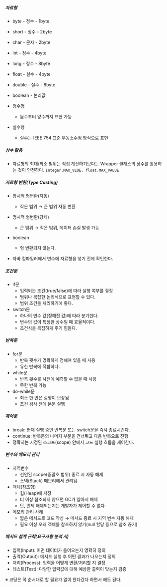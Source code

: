 ##### 자료형
- byte - 정수 - 1byte
- short - 정수 - 2byte
- char - 문자 - 2byte
- int - 정수 - 4byte
- long - 정수 - 8byte
- float - 실수 - 4byte
- double - 실수 - 8byte
- boolean - 논리값

- 정수형
	-  음수부터 양수까지 표현 가능
- 실수형
	- 실수는 IEEE 754 표준 부동소수점 방식으로 표현

##### 상수 활용
- 자료형의 최대/최소 범위는 직접 계산하기보다는 Wrapper 클래스의 상수를 활용하는 것이 안전하다.
	`Integer.MAX_VLUE, float.MAX_VALUE`

##### 자료형 변환(Type Casting)
- 암시적 형변환(자동)
	- 작은 범위 → 큰 범위 자동 변환
- 명시적 형변환(강제)
	- 큰 범위 → 작은 범위, 데이터 손실 발생 가능 
- boolean 
	- 형 변환되지 않는다.

- 자바 컴파일러에서 변수에 자료형을 넣기 전에 확인한다.

##### 조건문
- if문
	- 입력되는 조건(true/false)에 따라 실행 여부를 결정
	- 범위나 복잡한 논리식으로 표현할 수 있다.
	- 범위 조건을 처리하기에 좋다.
- switch문
	- 하나의 변수 값(정해진 값)에 따라 분기한다.
	- 변수의 값이 특정한 상수일 때 효율적이다.
	- 조건식을 복잡하게 주기 힘들다.

##### 반복문
- for문
	- 반복 횟수가 명확하게 정해져 있을 때 사용
	- 유한 반복에 적합하다.
- while문
	- 반복 횟수를 사전에 예측할 수 없을 때 사용
	- 무한 반복 가능
- do-while문
	- 최소 한 번은 실행이 보장됨
	- 조건 검사 전에 본문 실행

##### 제어문
- break: 현재 실행 중인 반복문 또는 switch문을 즉시 종료시킨다.
- continue: 반복문의 나머지 부분을 건너뛰고 다음 반복으로 진행
- 정확히는 지정된 스코프(scope) 안에서 코드  실행 흐름을 제어한다.

##### 변수와 메모리 관리
- 지역변수
	- 선언된 scope(중괄호 범위) 종료 시 자동 해제
	- 스택(Stack) 메모리에서 관리됨
- 객체(참조형)
	- 힙(Heap)에 저장
	- 더 이상 참조되지 않으면 GC가 알아서 해제
	- 단, 언제 해제되는지는 개발자가 제어할 수 없다.
- 메모리 관리 사례
	- 짧은 메서드로 코드 작성 → 메서드 종료 시 지역 변수 자동 해제
	- 필요 이상 오래 객체를 참조하지 않기(null 할당 등으로 참조 끊기)

##### 메서드 설계 규칙(요구사항 분석 시)
- 입력(Input): 어떤 데이터가 들어오는지 명확히 정의
- 출력(Output): 메서드 실행 후 어떤 결과가 나오는지 정의
- 처리(Process): 입력을 어떻게 변환/처리할 지 결정
- 테스트(Test): 다양한 입력값에 대해 예상한 출력이 맞는지 검증

※ 코딩은 꼭 순서대로 할 필요가 없이 왔다갔다 하면서 해도 된다.

